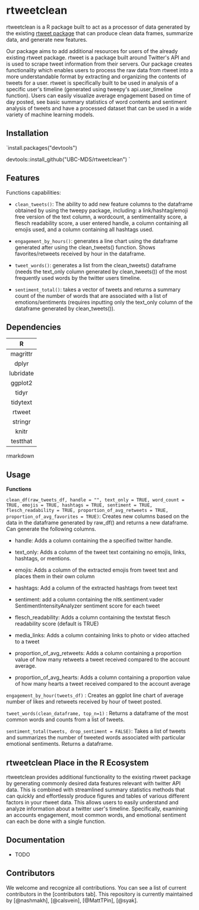 # rtweetclean

rtweetclean is a R package built to act as a processor of data generated by the existing [rtweet package](https://www.rdocumentation.org/packages/rtweet/versions/0.4.0) that can produce clean data frames, summarize data, and generate new features.

Our package aims to add additional resources for users of the already existing rtweet package. rtweet is a package built around Twitter's API and is used to scrape tweet information from their servers. Our package creates functionality which enables users to process the raw data from rtweet into a more understandable format by extracting and organizing the contents of tweets for a user. rtweet is specifically built to be used in analysis of a specific user's timeline (generated using tweepy's api.user\_timeline function). Users can easily visualize average engagement based on time of day posted, see basic summary statistics of word contents and sentiment analysis of tweets and have a processed dataset that can be used in a wide variety of machine learning models.

## Installation

`install.packages("devtools")

devtools::install_github("UBC-MDS/rtweetclean")
`
## Features

Functions capabilities:

- `clean_tweets()`: The ability to add new feature columns to the dataframe obtained by using the tweepy package, including: a link/hashtag/emoji free version of the text column, a wordcount, a sentimentality score, a flesch readability score, a user entered handle, a column containing all emojis used, and a column containing all hashtags used.

- `engagement_by_hours()`: generates a line chart using the dataframe generated after using the clean_tweets() function. Shows favorites/retweets received by hour in the dataframe.

- `tweet_words()`: generates a list from the clean_tweets() dataframe (needs the text_only column generated by clean_tweets()) of the most frequently used words by the twitter users timeline.

- `sentiment_total()`: takes a vector of tweets and returns a summary count of the number of words that are associated with a list of emotions/sentiments (requires inputting only the text_only column of the dataframe generated by clean_tweets()).

## Dependencies

**R**|
:-----:|
magrittr|
dplyr|
lubridate|
ggplot2|
tidyr|
tidytext|
rtweet|
stringr|
knitr|
testthat|
rmarkdown


## Usage

**Functions**

`clean_df(raw_tweets_df, handle = "", text_only = TRUE, word_count = TRUE, emojis = TRUE, hashtags = TRUE, sentiment = TRUE, flesch_readability = TRUE, proportion_of_avg_retweets = TRUE, proportion_of_avg_favorites = TRUE)`: Creates new columns based on the data in the dataframe generated by raw\_df() and returns a new dataframe. Can generate the following columns.

-   handle: Adds a column containing the a specified twitter handle.

-   text\_only: Adds a column of the tweet text containing no emojis, links, hashtags, or mentions.

-   emojis: Adds a column of the extracted emojis from tweet text and places them in their own column

-   hashtags: Add a column of the extracted hashtags from tweet text

-   sentiment: add a column containing the nltk.sentiment.vader SentimentIntensityAnalyzer sentiment score for each tweet

-   flesch\_readability: Adds a column containing the textstat flesch readability score (default is TRUE)

-   media\_links: Adds a column containing links to photo or video attached to a tweet

-   proportion\_of\_avg\_retweets: Adds a column containing a proportion value of how many retweets a tweet received compared to the account average.

-   proportion\_of\_avg\_hearts: Adds a column containing a proportion value of how many hearts a tweet received compared to the account average

`engagement_by_hour(tweets_df)` : Creates an ggplot line chart of average number of likes and retweets received by hour of tweet posted.

`tweet_words(clean_dataframe, top_n=1)` : Returns a dataframe of the most common words and counts from a list of tweets.

`sentiment_total(tweets, drop_sentiment = FALSE)`: Takes a list of tweets and summarizes the number of tweeted words associated with particular emotional sentiments. Returns a dataframe.

## rtweetclean Place in the R Ecosystem

rtweetclean provides additional functionality to the existing rtweet package by generating commonly desired data features relevant with twitter API data. This is combined with streamlined summary statistics methods that can quickly and effortlessly produce figures and tables of various different factors in your rtweet data. This allows users to easily understand and analyze information about a twitter user's timeline. Specifically, examining an accounts engagement, most common words, and emotional sentiment can each be done with a single function.

## Documentation

- TODO

## Contributors

We welcome and recognize all contributions. You can see a list of current contributors in the [contributors tab]. This repository is currently maintained by [@nashmakh], [@calsvein], [@MattTPin], [@syak].

